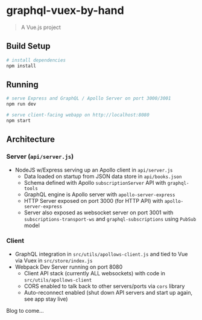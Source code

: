 # graphql-vuex-by-hand

> A Vue.js project

## Build Setup

``` bash
# install dependencies
npm install
```

## Running

``` bash
# serve Express and GraphQL / Apollo Server on port 3000/3001
npm run dev

# serve client-facing webapp on http://localhost:8080
npm start
```

## Architecture

### Server  (`api/server.js`)

* NodeJS w/Express serving up an Apollo client in `api/server.js`
    * Data loaded on startup from JSON data store in `api/books.json`
    * Schema defined with Apollo `subscriptionServer` API with `graphql-tools`
    * GraphQL engine is Apollo server with `apollo-server-express`
    * HTTP Server exposed on port 3000 (for HTTP API) with `apollo-server-express`
    * Server also exposed as websocket server on port 3001 with `subscriptions-transport-ws` and `graphql-subscriptions` using `PubSub` model

### Client

* GraphQL integration in `src/utils/apollows-client.js` and tied to Vue via Vuex in `src/store/index.js`
* Webpack Dev Server running on port 8080
    * Client API stack (currently ALL websockets) with code in `src/utils/apollows-client`
    * CORS enabled to talk back to other servers/ports via `cors` library
    * Auto-reconnect enabled (shut down API servers and start up again, see app stay live)

Blog to come...
